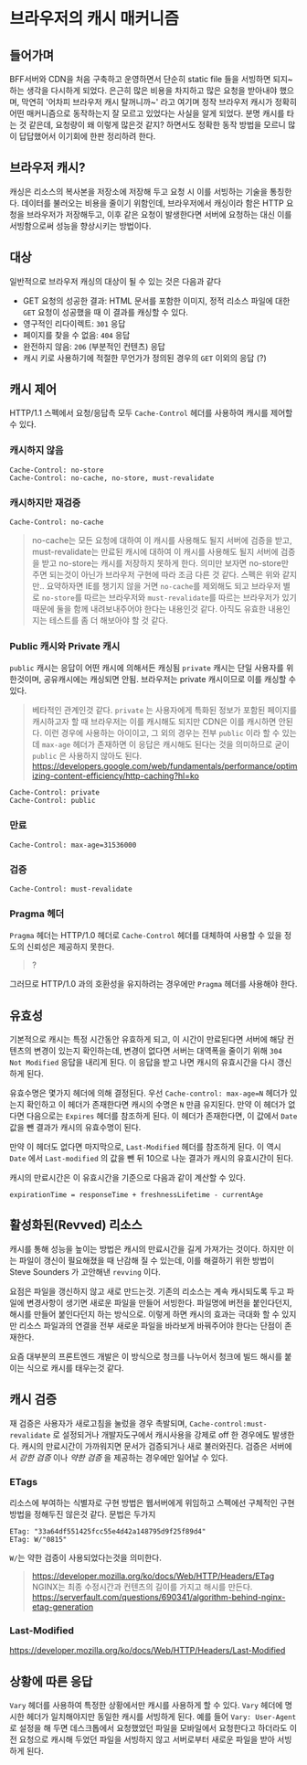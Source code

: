 # 브라우저의 캐시 매커니즘

## 들어가며
BFF서버와 CDN을 처음 구축하고 운영하면서 단순히 static file 들을 서빙하면 되지~ 하는 생각을 다시하게 되었다. 은근히 많은 비용을 차지하고 많은 요청을 받아내야 했으며, 막연히 '어차피 브라우저 캐시 탈꺼니까~' 라고 여기며 정작 브라우저 캐시가 정확히 어떤 매커니즘으로 동작하는지 잘 모르고 있었다는 사실을 알게 되었다. 분명 캐시를 타는 것 같은데, 요청량이 왜 이렇게 많은것 같지? 하면서도 정확한 동작 방법을 모르니 많이 답답했어서 이기회에 한판 정리하려 한다.

## 브라우저 캐시?
캐싱은 리소스의 복사본을 저장소에 저장해 두고 요청 시 이를 서빙하는 기술을 통칭한다. 데이터를 불러오는 비용을 줄이기 위함인데, 브라우저에서 캐싱이라 함은 HTTP 요청을 브라우저가 저장해두고, 이후 같은 요청이 발생한다면 서버에 요청하는 대신 이를 서빙함으로써 성능을 향상시키는 방법이다.

## 대상
일반적으로 브라우저 캐싱의 대상이 될 수 있는 것은 다음과 같다
- GET 요청의 성공한 결과: HTML 문서를 포함한 이미지, 정적 리소스 파일에 대한 `GET` 요청이 성공했을 때 이 결과를 캐싱할 수 있다.
- 영구적인 리다이렉트: `301` 응답
- 페이지를 찾을 수 없음: `404` 응답
- 완전하지 않음: `206` (부분적인 컨텐츠) 응답
- 캐시 키로 사용하기에 적절한 무언가가 정의된 경우의 `GET` 이외의 응답 (?)

## 캐시 제어
HTTP/1.1 스펙에서 요청/응답측 모두 `Cache-Control` 헤더를 사용하여 캐시를 제어할 수 있다.

### 캐시하지 않음
```
Cache-Control: no-store
Cache-Control: no-cache, no-store, must-revalidate
```

### 캐시하지만 재검증
```
Cache-Control: no-cache
```

> no-cache는 모든 요청에 대하여 이 캐시를 사용해도 될지 서버에 검증을 받고, must-revalidate는 만료된 캐시에 대하여 이 캐시를 사용해도 될지 서버에 검증을 받고 no-store는 캐시를 저장하지 못하게 한다.
> 의미만 보자면 no-store만 주면 되는것이 아닌가
> 브라우저 구현에 따라 조금 다른 것 같다. 스펙은 위와 같지만.. 요약하자면 IE를 챙기지 않을 거면 `no-cache`를 제외해도 되고 브라우저 별로 `no-store`를 따르는 브라우저와 `must-revalidate`를 따르는 브라우저가 있기 때문에 둘을 함께 내려보내주어야 한다는 내용인것 같다. 아직도 유효한 내용인지는 테스트를 좀 더 해보아야 할 것 같다.


### Public 캐시와 Private 캐시
`public` 캐시는 응답이 어떤 캐시에 의해서든 캐싱됨
`private` 캐시는 단일 사용자를 위한것이며, 공유캐시에는 캐싱되면 안됨. 브라우저는 private 캐시이므로 이를 캐싱할 수 있다.

> 베타적인 관계인것 같다. `private` 는 사용자에게 특화된 정보가 포함된 페이지를 캐시하고자 할 때 브라우저는 이를 캐시해도 되지만 CDN은 이를 캐시하면 안된다. 이런 경우에 사용하는 아이이고, 그 외의 경우는 전부 `public` 이라 할 수 있는데 `max-age` 헤더가 존재하면 이 응답은 캐시해도 된다는 것을 의미하므로 굳이 `public` 은 사용하지 않아도 된다.
> https://developers.google.com/web/fundamentals/performance/optimizing-content-efficiency/http-caching?hl=ko

```
Cache-Control: private
Cache-Control: public
```

### 만료
```
Cache-Control: max-age=31536000
```

### 검증
```
Cache-Control: must-revalidate
```

### Pragma 헤더
`Pragma` 헤더는 HTTP/1.0 헤더로 `Cache-Control` 헤더를 대체하여 사용할 수 있을 정도의 신뢰성은 제공하지 못한다.
> ?

그러므로 HTTP/1.0 과의 호환성을 유지하려는 경우에만 `Pragma` 헤더를 사용해야 한다.

## 유효성
기본적으로 캐시는 특정 시간동안 유효하게 되고, 이 시간이 만료된다면 서버에 해당 컨텐츠의 변경이 있는지 확인하는데, 변경이 없다면 서버는 대역폭을 줄이기 위해 `304 Not Modified` 응답을 내리게 된다. 이 응답을 받고 나면 캐시의 유효시간을 다시 갱신하게 된다.

유효수명은 몇가지 헤더에 의해 결정된다. 우선 `Cache-control: max-age=N` 헤더가 있는지 확인하고 이 헤더가 존재한다면 캐시의 수명은 `N` 만큼 유지된다. 만약 이 헤더가 없다면 다음으로는 `Expires` 헤더를 참조하게 된다. 이 헤더가 존재한다면, 이 값에서 `Date` 값을 뺀 결과가 캐시의 유효수명이 된다.

만약 이 헤더도 없다면 마지막으로, `Last-Modified` 헤더를 참조하게 된다. 이 역시 `Date` 에서 `Last-modified` 의 값을 뺀 뒤 10으로 나눈 결과가 캐시의 유효시간이 된다.

캐시의 만료시간은 이 유효시간을 기준으로 다음과 같이 계산할 수 있다.

```
expirationTime = responseTime + freshnessLifetime - currentAge
```

## 활성화된(Revved) 리소스
캐시를 통해 성능을 높이는 방법은 캐시의 만료시간을 길게 가져가는 것이다. 하지만 이는 파일이 갱신이 필요해졌을 때 난감해 질 수 있는데, 이를 해결하기 위한 방법이 Steve Sounders 가 고안해낸 `revving` 이다.

요점은 파일을 갱신하지 않고 새로 만드는것. 기존의 리소스는 계속 캐시되도록 두고 파일에 변경사항이 생기면 새로운 파일을 만들어 서빙한다. 파일명에 버전을 붙인다던지, 해시를 만들어 붙인다던지 하는 방식으로. 이렇게 하면 캐시의 효과는 극대화 할 수 있지만 리소스 파일과의 연결을 전부 새로운 파일을 바라보게 바꿔주어야 한다는 단점이 존재한다.

요즘 대부분의 프론트엔드 개발은 이 방식으로 청크를 나누어서 청크에 빌드 해시를 붙이는 식으로 캐시를 태우는것 같다.

## 캐시 검증
재 검증은 사용자가 새로고침을 눌렀을 경우 촉발되며, `Cache-control:must-revalidate` 로 설정되거나 개발자도구에서 캐시사용을 강제로 off 한 경우에도 발생한다. 캐시의 만료시간이 가까워지면 문서가 검증되거나 새로 불러와진다. 검증은 서버에서 *강한 검증* 이나 *약한 검증* 을 제공하는 경우에만 일어날 수 있다.

### ETags
리소스에 부여하는 식별자로 구현 방법은 웹서버에게 위임하고 스펙에선 구체적인 구현방법을 정해두진 않은것 같다.
문법은 두가지

```
ETag: "33a64df551425fcc55e4d42a148795d9f25f89d4"
ETag: W/"0815"
```
`W/`는 약한 검증이 사용되었다는것을 의미한다.

> https://developer.mozilla.org/ko/docs/Web/HTTP/Headers/ETag
> NGINX는 최종 수정시간과 컨텐츠의 길이를 가지고 해시를 만든다. https://serverfault.com/questions/690341/algorithm-behind-nginx-etag-generation

### Last-Modified
https://developer.mozilla.org/ko/docs/Web/HTTP/Headers/Last-Modified

## 상황에 따른 응답
`Vary` 헤더를 사용하여 특정한 상황에서만 캐시를 사용하게 할 수 있다. `Vary` 헤더에 명시한 헤더가 일치해야지만 동일한 캐시를 서빙하게 된다.
예를 들어 `Vary: User-Agent` 로 설정을 해 두면 데스크톱에서 요청했었던 파일을 모바일에서 요청한다고 하더라도 이전 요청으로 캐시해 두었던 파일을 서빙하지 않고 서버로부터 새로운 파일을 받아 서빙하게 된다.
